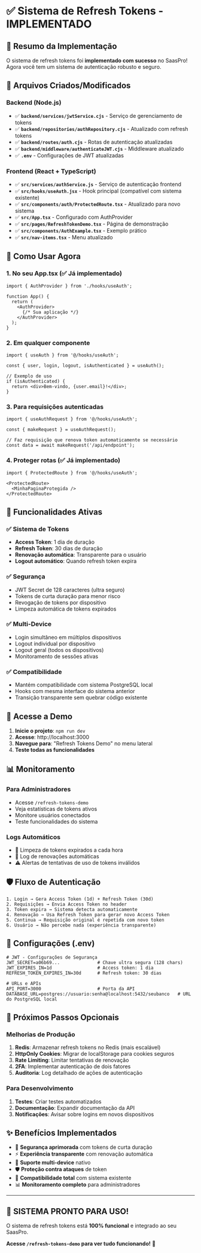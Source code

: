 # ✅ Sistema de Refresh Tokens - IMPLEMENTADO

## 🎉 Resumo da Implementação

O sistema de refresh tokens foi **implementado com sucesso** no SaasPro! Agora você tem um sistema de autenticação robusto e seguro.

## 📁 Arquivos Criados/Modificados

### Backend (Node.js)
- ✅ **`backend/services/jwtService.cjs`** - Serviço de gerenciamento de tokens
- ✅ **`backend/repositories/authRepository.cjs`** - Atualizado com refresh tokens
- ✅ **`backend/routes/auth.cjs`** - Rotas de autenticação atualizadas
- ✅ **`backend/middleware/authenticateJWT.cjs`** - Middleware atualizado
- ✅ **`.env`** - Configurações de JWT atualizadas

### Frontend (React + TypeScript)
- ✅ **`src/services/authService.js`** - Serviço de autenticação frontend
- ✅ **`src/hooks/useAuth.jsx`** - Hook principal (compatível com sistema existente)
- ✅ **`src/components/auth/ProtectedRoute.tsx`** - Atualizado para novo sistema
- ✅ **`src/App.tsx`** - Configurado com AuthProvider
- ✅ **`src/pages/RefreshTokenDemo.tsx`** - Página de demonstração
- ✅ **`src/components/AuthExample.tsx`** - Exemplo prático
- ✅ **`src/nav-items.tsx`** - Menu atualizado

## 🔧 Como Usar Agora

### 1. **No seu App.tsx** (✅ Já implementado)
```tsx
import { AuthProvider } from './hooks/useAuth';

function App() {
  return (
    <AuthProvider>
      {/* Sua aplicação */}
    </AuthProvider>
  );
}
```

### 2. **Em qualquer componente** 
```tsx
import { useAuth } from '@/hooks/useAuth';

const { user, login, logout, isAuthenticated } = useAuth();

// Exemplo de uso
if (isAuthenticated) {
  return <div>Bem-vindo, {user.email}!</div>;
}
```

### 3. **Para requisições autenticadas**
```tsx
import { useAuthRequest } from '@/hooks/useAuth';

const { makeRequest } = useAuthRequest();

// Faz requisição que renova token automaticamente se necessário
const data = await makeRequest('/api/endpoint');
```

### 4. **Proteger rotas** (✅ Já implementado)
```tsx
import { ProtectedRoute } from '@/hooks/useAuth';

<ProtectedRoute>
  <MinhaPaginaProtegida />
</ProtectedRoute>
```

## 🎯 Funcionalidades Ativas

### ✅ **Sistema de Tokens**
- **Access Token**: 1 dia de duração
- **Refresh Token**: 30 dias de duração
- **Renovação automática**: Transparente para o usuário
- **Logout automático**: Quando refresh token expira

### ✅ **Segurança**
- JWT Secret de 128 caracteres (ultra seguro)
- Tokens de curta duração para menor risco
- Revogação de tokens por dispositivo
- Limpeza automática de tokens expirados

### ✅ **Multi-Device**
- Login simultâneo em múltiplos dispositivos
- Logout individual por dispositivo
- Logout geral (todos os dispositivos)
- Monitoramento de sessões ativas

### ✅ **Compatibilidade**
- Mantém compatibilidade com sistema PostgreSQL local
- Hooks com mesma interface do sistema anterior
- Transição transparente sem quebrar código existente

## 🚀 Acesse a Demo

1. **Inicie o projeto**: `npm run dev`
2. **Acesse**: http://localhost:3000
3. **Navegue para**: "Refresh Tokens Demo" no menu lateral
4. **Teste todas as funcionalidades**

## 📊 Monitoramento

### Para Administradores
- Acesse `/refresh-tokens-demo` 
- Veja estatísticas de tokens ativos
- Monitore usuários conectados
- Teste funcionalidades do sistema

### Logs Automáticos
- 🧹 Limpeza de tokens expirados a cada hora
- 🔄 Log de renovações automáticas
- ⚠️ Alertas de tentativas de uso de tokens inválidos

## 🛡️ Fluxo de Autenticação

```
1. Login → Gera Access Token (1d) + Refresh Token (30d)
2. Requisições → Envia Access Token no header
3. Token expira → Sistema detecta automaticamente
4. Renovação → Usa Refresh Token para gerar novo Access Token
5. Continua → Requisição original é repetida com novo token
6. Usuário → Não percebe nada (experiência transparente)
```

## 🔧 Configurações (.env)

```env
# JWT - Configurações de Segurança
JWT_SECRET=a06b69...              # Chave ultra segura (128 chars)
JWT_EXPIRES_IN=1d                 # Access token: 1 dia
REFRESH_TOKEN_EXPIRES_IN=30d      # Refresh token: 30 dias

# URLs e APIs
API_PORT=3000                     # Porta da API
DATABASE_URL=postgres://usuario:senha@localhost:5432/seubanco   # URL do PostgreSQL local
```

## 🎯 Próximos Passos Opcionais

### Melhorias de Produção
1. **Redis**: Armazenar refresh tokens no Redis (mais escalável)
2. **HttpOnly Cookies**: Migrar de localStorage para cookies seguros
3. **Rate Limiting**: Limitar tentativas de renovação
4. **2FA**: Implementar autenticação de dois fatores
5. **Auditoria**: Log detalhado de ações de autenticação

### Para Desenvolvimento
1. **Testes**: Criar testes automatizados
2. **Documentação**: Expandir documentação da API
3. **Notificações**: Avisar sobre logins em novos dispositivos

## ✨ Benefícios Implementados

- 🔐 **Segurança aprimorada** com tokens de curta duração
- ⚡ **Experiência transparente** com renovação automática
- 📱 **Suporte multi-device** nativo
- 🛡️ **Proteção contra ataques** de token
- 🔄 **Compatibilidade total** com sistema existente
- 📊 **Monitoramento completo** para administradores

---

## 🎊 **SISTEMA PRONTO PARA USO!**

O sistema de refresh tokens está **100% funcional** e integrado ao seu SaasPro. 

**Acesse `/refresh-tokens-demo` para ver tudo funcionando!** 🚀
